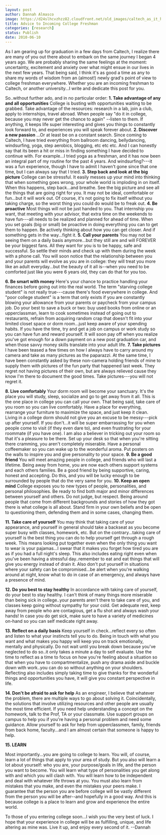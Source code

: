 ```yaml
---
layout: post
author: Dannah Almasco
image: https://d24slhcvzhzz82.cloudfront.net/old_images/caltech_as_it_happens/6a0105349b8251970b013483b49084970c.jpg
title: Advice to Incoming College Freshman
categories: [research]
status: Publish
date: 2010-06-10
---
```



As I am gearing up for graduation in a few days from Caltech, I realize there are many of you out there about to embark on the same journey I began 4 years ago. We are probably sharing the same feelings at the moment: uncertainty, excitement and anxiety over what might ensue in our lives in the next few years. 
That being said, I think it's as good a time as any to share my words of wisdom from an (almost!) newly grad's point of view to college freshman everywhere. Whether you are an incoming freshman to Caltech, or another university...I write and dedicate this post for you.

So..without further ado, and in no particular order:
**1. Take advantage of any and all opportunities**
College is busting with opportunities waiting to be grabbed. Take advantage of the resources: research in a lab, join a club, apply to internships, travel abroad. When people say "do it in college, because you may never get the chance to again" --listen to them. If anything, it keeps life super interesting and gives you things to constantly look forward to, and experiences you will speak forever about. 
**2. Discover a new passion**
...Or at least be on a constant search. Since coming to Caltech, I have tried everything from ballroom dancing, bellydancing, windsurfing, yoga, step aerobics, blogging, etc etc etc. And I can honestly say that its been a hit or miss in finding something I have decided to continue with. For example...I tried yoga as a freshman, and it has now been an integral part of my routine for the past 4 years. And windsurfing?---it was a fun experience, though I have to admit I haven't gone since that one time, but I can always say that I tried. **3. Step back and look at the big picture**
College can be stressful. It easily messes up your mind into thinking that when something goes wrong, your whole world is imploding in on itself. When this happens, step back...and breathe. See the big picture and see all the things that are going right for you. It may not be ideal, comfortable or fun...but it will work out. Of course, it's not going to fix itself without you taking charge, so the worst thing you could do would be to freak out. **4. Be proactive**
Most things will not be just handed to you. That internship you want, that meeting with your advisor, that extra time on the weekends to have fun---all needs to be realized and planned for ahead of time. When you set goals (big or small) be proactive in doing everything you can to get them to happen. Be actively thinking about how you can get closer. And if something gets in the way...fight it. 
**5. Call your parents**
You may not be seeing them on a daily basis anymore...but they still are and will FOREVER be your biggest fans. All they want for you is to be happy, safe and successful. So settle their minds and check up with them during the week with a phone call. You will soon notice that the relationship between you and your parents will evolve as you are in college: they will treat you more like an adult everyday...but the beauty of it all is--when you need to be comforted just like you were 6 years old, they can do that for you too.

**6. Be smart with money**
Here's your chance to practice handling your finances before going out into the real world. The term "starving college student" is not really true---cause there's food everywhere in college. And "poor college student" is a term that only exists if you are constantly blowing your allowance from your parents or paycheck from your campus job. Do your best to save a buck or two: buy used books from online or an upperclassman, learn to cook sometimes instead of going out to restaurants, refrain from acquiring random crap that doesn't fit into your limited closet space or dorm room...just keep aware of your spending habits. If you have the time, try and get a job on campus or work study so you can have fun and reward yourself. It will soon pay off when you realize you've got enough for a down payment on a new post graduation car, and when those savvy money skills translate into your adult life. 
**7. Take pictures**
I have been teased a few times on how I always have to carry around my camera and take as many pictures as the paparazzi. At the same time, I have been constantly asked by these non-camera holding friends of mine to supply them with pictures of the fun party that happened last week. They regret not having pictures of their own, but are always relieved cause they know I'm there to document the good times. Take pictures---you will not regret it.

**8. Live comfortably**
Your dorm room will become your sanctuary. It's the place you will study, sleep, socialize and go to get away from it all. This is the one place in college you can call your own. That being said, take care of you room so you can live comfortably. Have a place for everything, rearrange your furniture to maximize the space, and just keep it clean. Living in a college dorm should not give you an excuse to be messy---pick up after yourself. If you don't...it will be super embarrassing for you when people come to visit (if they even dare to), and even frustrating for your roommate (if you have one). I am also a believer in tricking out your room so that it's a pleasure to be there. Set up your desk so that when you're sitting there cramming, you aren't completely miserable. Have a personal coffeemaker so you can wake up to the wonderful aroma. Put posters on the walls to inspire you and give personality to your space. 
**9. Be a good friend**
You will meet amazing people in college, and friends who will last a lifetime. Being away from home, you are now each others support systems and each others families. Be a good friend by being supportive, caring, honest and accepting. Do this, and you will be lucky enough to be surrounded by people that do the very same for you. 
**10. Keep an open mind**
College exposes you to new types of people, personalities, and personal philosophies. Be ready to find both major and minor differences between yourself and others. Do not judge, but respect. Being around people that come from different backgrounds and stories of how they got there is what college is all about. Stand firm in your own beliefs and be open to questioning them, defending them and in some cases, changing them.

**11. Take care of yourself**
You may think that taking care of your appearance, and yourself in general should take a backseat as you become super busy with classes, homework, etc. But on the contrary...taking care of yourself is the best thing you can do to help yourself get through a rough week. This means looking put together even when the only thing you want to wear is your pajamas...I swear that it makes you forget how tired you are as if you had a full night's sleep. This also includes eating right even when you've been having a stressful day..remember to eat and eat things that will give you energy instead of drain it. Also don't put yourself in situations where your safety can be compromised...be alert when you're walking around at night, know what to do in case of an emergency, and always have a presence of mind.

**12. Do you best to stay healthy**
In accordance with taking care of yourself, do your best to stay healthy. I can't think of many things more miserable than being sick in college..your parents aren't there to take care of you, and classes keep going without sympathy for your cold. Get adequate rest, keep away from people who are contagious, get a flu shot and always wash your hands! In case you do get sick, make sure to have a variety of medicines on-hand so you can self medicate right away.

**13. Reflect on a daily basis**
Keep yourself in check...reflect every so often and listen to what your instincts tell you to do. Being in touch with what you want and what makes you happy will keep you on track emotionally, mentally and physically. Do not wait until you break down because you've neglected to do so..it only takes a minute a day to self evaluate. Use the time to reflect as a time to focus on how you're feeling about a situation so that when you have to compartmentalize, push any drama aside and buckle down with work..you can do so without anything on your shoulders. Reflecting also includes simply taking time to give thanks for the wonderful things and opportunities you have, it will give you constant perspective in life.

**14. Don't be afraid to ask for help**
As an engineer, I believe that whatever the problem, there are multiple ways to go about solving it. Coincidentally, the solutions that involve utilizing resources and other people are usually the most time efficient. If you need help understanding a concept on the homework, talk to the Prof, TA or your classmate. Use support groups on campus to help you if you're having a personal problem and need some guidance. Allow yourself to ask for help from upperclassmen, family, friends from back home, faculty...and I am almost certain that someone is happy to help. 

**15. LEARN**

Most importantly...you are going to college to learn. You will, of course, learn a lot of things that apply to your area of study. But you also will learn a lot about yourself: who you are, your purpose/goals in life, and the person you want to become. You will learn what type of personalities you get along with and which you will clash with. You will learn how to be independent and deal with whatever life throws at you. You must also learn from mistakes that you make, and even the mistakes your peers make. I guarantee that the person you are before college will be vastly 
different from the person you will be after--and hopefully in a good 
way. And this is because college is a place to learn and grow and experience the entire world.

To those of you entering college soon...I wish you the very best of luck. I hope that your experience in college will be as fulfilling, unique, and life altering as mine was. Live it up, and enjoy every second of it. 
--Dannah

